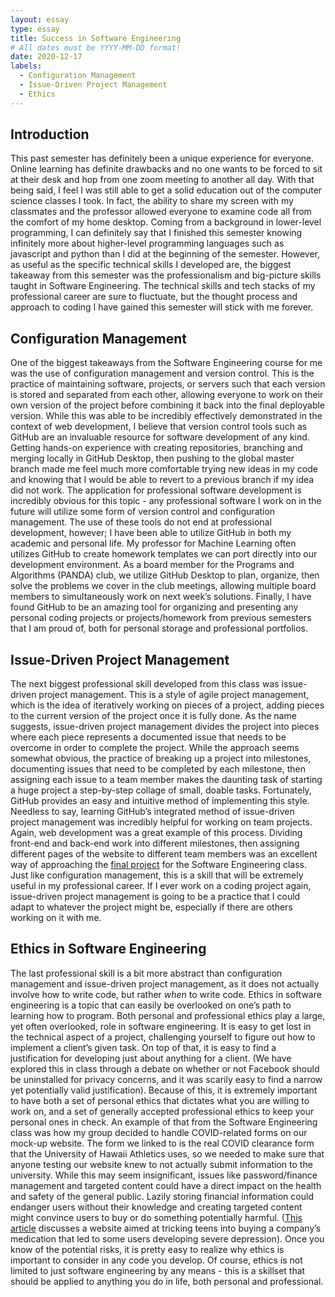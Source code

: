 ```yaml
---
layout: essay
type: essay
title: Success in Software Engineering
# All dates must be YYYY-MM-DD format!
date: 2020-12-17
labels:
  - Configuration Management
  - Issue-Driven Project Management
  - Ethics
---
```


## Introduction
This past semester has definitely been a unique experience for everyone.  Online learning has definite drawbacks and no one wants to be forced to sit at their desk and hop from one zoom meeting to another all day.  With that being said, I feel I was still able to get a solid education out of the computer science classes I took.  In fact, the ability to share my screen with my classmates and the professor allowed everyone to examine code all from the comfort of my home desktop.  Coming from a background in lower-level programming, I can definitely say that I finished this semester knowing infinitely more about higher-level programming languages such as javascript and python than I did at the beginning of the semester.  However, as useful as the specific technical skills I developed are, the biggest takeaway from this semester was the professionalism and big-picture skills taught in Software Engineering.  The technical skills and tech stacks of my professional career are sure to fluctuate, but the thought process and approach to coding I have gained this semester will stick with me forever.  

## Configuration Management
One of the biggest takeaways from the Software Engineering course for me was the use of configuration management and version control.  This is the practice of maintaining software, projects, or servers such that each version is stored and separated from each other, allowing everyone to work on their own version of the project before combining it back into the final deployable version.  While this was able to be incredibly effectively demonstrated in the context of web development, I believe that version control tools such as GitHub are an invaluable resource for software development of any kind.  Getting hands-on experience with creating repositories, branching and merging locally in GitHub Desktop, then pushing to the global master branch made me feel much more comfortable trying new ideas in my code and knowing that I would be able to revert to a previous branch if my idea did not work.  The application for professional software development is incredibly obvious for this topic - any professional software I work on in the future will utilize some form of version control and configuration management.  The use of these tools do not end at professional development, however; I have been able to utilize GitHub in both my academic and personal life.  My professor for Machine Learning often utilizes GitHub to create homework templates we can port directly into our development environment.  As a board member for the Programs and Algorithms (PANDA) club, we utilize GitHub Desktop to plan, organize, then solve the problems we cover in the club meetings, allowing multiple board members to simultaneously work on next week’s solutions.  Finally, I have found GitHub to be an amazing tool for organizing and presenting any personal coding projects or projects/homework from previous semesters that I am proud of, both for personal storage and professional portfolios.

## Issue-Driven Project Management
The next biggest professional skill developed from this class was issue-driven project management.  This is a style of agile project management, which is the idea of iteratively working on pieces of a project, adding pieces to the current version of the project once it is fully done.  As the name suggests, issue-driven project management divides the project into pieces where each piece represents a documented issue that needs to be overcome in order to complete the project.  While the approach seems somewhat obvious, the practice of breaking up a project into milestones, documenting issues that need to be completed by each milestone, then assigning each issue to a team member makes the daunting task of starting a huge project a step-by-step collage of small, doable tasks.  Fortunately, GitHub provides an easy and intuitive method of implementing this style.  Needless to say, learning GitHub’s integrated method of issue-driven project management was incredibly helpful for working on team projects.  Again, web development was a great example of this process.  Dividing front-end and back-end work into different milestones, then assigning different pages of the website to different team members was an excellent way of approaching the [final project](https://robert-lemon-uhm.github.io/projects/AthletiCheck) for the Software Engineering class.  Just like configuration management, this is a skill that will be extremely useful in my professional career.  If I ever work on a coding project again, issue-driven project management is going to be a practice that I could adapt to whatever the project might be, especially if there are others working on it with me.  

## Ethics in Software Engineering
The last professional skill is a bit more abstract than configuration management and issue-driven project management, as it does not actually involve how to write code, but rather *when* to write code.  Ethics in software engineering is a topic that can easily be overlooked on one’s path to learning how to program.  Both personal and professional ethics play a large, yet often overlooked, role in software engineering.  It is easy to get lost in the technical aspect of a project, challenging yourself to figure out how to implement a client’s given task.  On top of that, it is easy to find a justification for developing just about anything for a client.  (We have explored this in class through a debate on whether or not Facebook should be uninstalled for privacy concerns, and it was scarily easy to find a narrow yet potentially valid justification).  Because of this, it is extremely important to have both a set of personal ethics that dictates what you are willing to work on, and a set of generally accepted professional ethics to keep your personal ones in check.  An example of that from the Software Engineering class was how my group decided to handle COVID-related forms on our mock-up website.  The form we linked to is the real COVID clearance form that the University of Hawaii Athletics uses, so we needed to make sure that anyone testing our website knew to not actually submit information to the university.  While this may seem insignificant, issues like password/finance management and targeted content could have a direct impact on the health and safety of the general public.  Lazily storing financial information could endanger users without their knowledge and creating targeted content might convince users to buy or do something potentially harmful.  ([This article](https://www.freecodecamp.org/news/the-code-im-still-ashamed-of-e4c021dff55e/#.tsjl7lkxy) discusses a website aimed at tricking teens into buying a company’s medication that led to some users developing severe depression).  Once you know of the potential risks, it is pretty easy to realize why ethics is important to consider in any code you develop.  Of course, ethics is not limited to just software engineering by any means - this is a skillset that should be applied to anything you do in life, both personal and professional.
